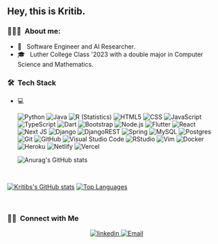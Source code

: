<h2> Hey, this is Kritib. </h2>

<h3> 👨🏻‍💻 &nbsp;About me: </h3>

- 💼 &nbsp; Software Engineer and AI Researcher.
- 🎓 &nbsp; Luther College Class '2023 with a double major in Computer Science and Mathematics.

<h3> 🛠 &nbsp;Tech Stack</h3>

- 💻 &nbsp;

  ![Python](https://img.shields.io/badge/-Python-333333?style=flat&logo=python)
  ![Java](https://img.shields.io/badge/Java-ED8B00?style=for-the-badge&logo=openjdk&logoColor=white)
  ![R (Statistics)](https://img.shields.io/badge/-R-333333?style=flat&logo=R&logoColor=276DC3)
  ![HTML5](https://img.shields.io/badge/-HTML5-333333?style=flat&logo=HTML5)
  ![CSS](https://img.shields.io/badge/-CSS-333333?style=flat&logo=CSS3&logoColor=1572B6)
  ![JavaScript](https://img.shields.io/badge/-JavaScript-333333?style=flat&logo=javascript)
  ![TypeScript](https://img.shields.io/badge/typescript-%23007ACC.svg?style=for-the-badge&logo=typescript&logoColor=white)
  ![Dart](https://img.shields.io/badge/dart-%230175C2.svg?style=for-the-badge&logo=dart&logoColor=white)
  ![Bootstrap](https://img.shields.io/badge/-Bootstrap-333333?style=flat&logo=bootstrap&logoColor=563D7C)
  ![Node.js](https://img.shields.io/badge/-Node.js-333333?style=flat&logo=node.js)
  ![Flutter](https://img.shields.io/badge/Flutter-%2302569B.svg?style=for-the-badge&logo=Flutter&logoColor=white)
  ![React](https://img.shields.io/badge/-React-333333?style=flat&logo=react)
  ![Next JS](https://img.shields.io/badge/Next-black?style=for-the-badge&logo=next.js&logoColor=white)
  ![Django](https://img.shields.io/badge/django-%23092E20.svg?style=for-the-badge&logo=django&logoColor=white)
  ![DjangoREST](https://img.shields.io/badge/DJANGO-REST-ff1709?style=for-the-badge&logo=django&logoColor=white&color=ff1709&labelColor=gray)
  ![Spring](https://img.shields.io/badge/Spring-6DB33F?style=for-the-badge&logo=spring&logoColor=white)
  ![MySQL](https://img.shields.io/badge/-MySQL-333333?style=flat&logo=mysql)
  ![Postgres](https://img.shields.io/badge/postgres-%23316192.svg?style=for-the-badge&logo=postgresql&logoColor=white)
  ![Git](https://img.shields.io/badge/-Git-333333?style=flat&logo=git)
  ![GitHub](https://img.shields.io/badge/-GitHub-333333?style=flat&logo=github)
  ![Visual Studio Code](https://img.shields.io/badge/-Visual%20Studio%20Code-333333?style=flat&logo=visual-studio-code&logoColor=007ACC)
  ![RStudio](https://img.shields.io/badge/-RStudio-333333?style=flat&logo=rstudio)
  ![Vim](https://img.shields.io/badge/VIM-%2311AB00.svg?style=for-the-badge&logo=vim&logoColor=white)
  ![Docker](https://img.shields.io/badge/docker-%230db7ed.svg?style=for-the-badge&logo=docker&logoColor=white)
  ![Heroku](https://img.shields.io/badge/heroku-%23430098.svg?style=for-the-badge&logo=heroku&logoColor=white)
  ![Netlify](https://img.shields.io/badge/netlify-%23000000.svg?style=for-the-badge&logo=netlify&logoColor=#00C7B7)
  ![Vercel](https://img.shields.io/badge/vercel-%23000000.svg?style=for-the-badge&logo=vercel&logoColor=white)

  ![Anurag's GitHub stats](https://github-readme-stats.vercel.app/api?username=anuraghazra&show_icons=true&theme=radical)
  


<br/>




  <a href="http://www.github.com/Kritibs"><img src="https://github-readme-stats.vercel.app/api?username=Kritibs&show_icons=true&theme=radical&include_all_commits=true&count_private=true" alt="Kritibs's GitHub stats" /></a>
<a href="https://github.com/Kritibs"><img src="https://github-readme-stats.vercel.app/api/top-langs/?username=Kritibs&langs_count=5&title_color=0891b2&text_color=ffffff&icon_color=0891b2&bg_color=1c1917&hide_border=true&locale=en&custom_title=Top%20%Languages" alt="Top Languages" /></a>




<br/>

<h3> 🤝🏻 &nbsp;Connect with Me </h3>

<p align="center">
<a href="https://www.linkedin.com/in/b-kritib/"> <img alt="linkedin" src="https://img.shields.io/badge/linkedin-%230077B5.svg?style=for-the-badge&logo=linkedin&logoColor=white"> </a>
<a href="mailto:kritib.bhattarai2025@gmail.com"><img alt="Email" src="https://img.shields.io/badge/Gmail-D14836?style=for-the-badge&logo=gmail&logoColor=white"></a>
</p>
